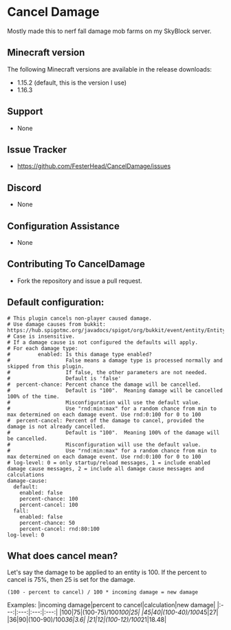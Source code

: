 # Cancel Damage

Mostly made this to nerf fall damage mob farms on my SkyBlock server.

## Minecraft version
The following Minecraft versions are available in the release downloads:
- 1.15.2 (default, this is the version I use)
- 1.16.3

## Support
- None

## Issue Tracker
- https://github.com/FesterHead/CancelDamage/issues

## Discord
- None

## Configuration Assistance
- None

## Contributing To CancelDamage
- Fork the repository and issue a pull request.

## Default configuration:
```
# This plugin cancels non-player caused damage.
# Use damage causes from bukkit:  https://hub.spigotmc.org/javadocs/spigot/org/bukkit/event/entity/EntityDamageEvent.DamageCause.html
# Case is insensitive.
# If a damage cause is not configured the defaults will apply.
# For each damage type:
#         enabled: Is this damage type enabled?
#                  False means a damage type is processed normally and skipped from this plugin.
#                  If false, the other parameters are not needed.
#                  Default is 'false'
#  percent-chance: Percent chance the damage will be cancelled.
#                  Default is "100".  Meaning damage will be cancelled 100% of the time.
#                  Misconfiguration will use the default value.
#                  Use "rnd:min:max" for a random chance from min to max determined on each damage event. Use rnd:0:100 for 0 to 100
#  percent-cancel: Percent of the damage to cancel, provided the damage is not already cancelled.
#                  Default is "100".  Meaning 100% of the damage will be cancelled.
#                  Misconfiguration will use the default value.
#                  Use "rnd:min:max" for a random chance from min to max determined on each damage event. Use rnd:0:100 for 0 to 100
# log-level: 0 = only startup/reload messages, 1 = include enabled damage cause messages, 2 = include all damage cause messages and calculations
damage-cause:
  default:
    enabled: false
    percent-chance: 100
    percent-cancel: 100
  fall:
    enabled: false
    percent-chance: 50
    percent-cancel: rnd:80:100
log-level: 0
```

## What does cancel mean?
Let's say the damage to be applied to an entity is 100.  If the percent to cancel is 75%, then 25 is set for the damage.

`(100 - percent to cancel) / 100 * incoming damage = new damage`

Examples:
|incoming damage|percent to cancel|calculation|new damage|
|:---:|:---:|:---:|:---:|
|100|75|(100-75)/100*100|25|
|45|40|(100-40)/100*45|27|
|36|90|(100-90)/100*36|3.6|
|21|12|(100-12)/100*21|18.48|
